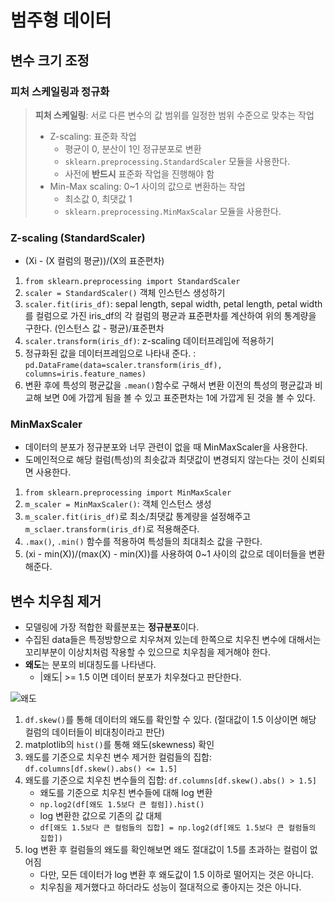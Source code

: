 # 범주형 데이터
## 변수 크기 조정
### 피처 스케일링과 정규화
> **피처 스케일링**: 서로 다른 변수의 값 범위를 일정한 범위 수준으로 맞추는 작업
>- Z-scaling: 표준화 작업
>   - 평균이 0, 분산이 1인 정규분포로 변환
>   - `sklearn.preprocessing.StandardScaler` 모듈을 사용한다.
>   - 사전에 **반드시** 표준화 작업을 진행해야 함
> - Min-Max scaling: 0~1 사이의 값으로 변환하는 작업
>   - 최소값 0, 최댓값 1
>   - `sklearn.preprocessing.MinMaxScalar` 모듈을 사용한다.

### **Z-scaling (StandardScaler)**
- (Xi - (X 컬럼의 평균))/(X의 표준편차)

1. `from sklearn.preprocessing import StandardScaler`
2. `scaler = StandardScaler()` 객체 인스턴스 생성하기
3. `scaler.fit(iris_df)`: sepal length, sepal width, petal length, petal width를 컬럼으로 가진 iris_df의 각 컬럼의 평균과 표준편차를 계산하여 위의 통계량을 구한다. (인스턴스 값 - 평균)/표준편차
4. `scaler.transform(iris_df)`: z-scaling 데이터프레임에 적용하기
5. 정규화된 값을 데이터프레임으로 나타내 준다. : `pd.DataFrame(data=scaler.transform(iris_df), columns=iris.feature_names)`
6. 변환 후에 특성의 평균값을 `.mean()`함수로 구해서 변환 이전의 특성의 평균값과 비교해 보면 0에 가깝게 됨을 볼 수 있고 표준편차는 1에 가깝게 된 것을 볼 수 있다.


### **MinMaxScaler**
- 데이터의 분포가 정규분포와 너무 관련이 없을 때 MinMaxScaler을 사용한다.
- 도메인적으로 해당 컬럼(특성)의 최솟값과 최댓값이 변경되지 않는다는 것이 신뢰되면 사용한다.

1. `from sklearn.preprocessing import MinMaxScaler`
2. `m_scaler = MinMaxScaler()`: 객체 인스턴스 생성
3. `m_scaler.fit(iris_df)`로 최소/최댓값 통계량을 설정해주고 `m_sclaer.transform(iris_df)`로 적용해준다.
4. `.max()`, `.min()` 함수를 적용하여 특성들의 최대최소 값을 구한다.
5. (xi - min(X))/(max(X) - min(X))를 사용하여 0~1 사이의 값으로 데이터들을 변환해준다.


## 변수 치우침 제거
- 모델링에 가장 적합한 확률분포는 **정규분포**이다.
- 수집된 data들은 특정방향으로 치우쳐져 있는데 한쪽으로 치우친 변수에 대해서는 꼬리부분이 이상치처럼 작용할 수 있으므로 치우침을 제거해야 한다.
- **왜도**는 분포의 비대칭도를 나타낸다.
  - |왜도| >= 1.5 이면 데이터 분포가 치우쳤다고 판단한다.

![왜도](https://www.oppadu.com/wp-content/uploads/2021/02/%EC%97%91%EC%85%80-skew-%ED%95%A8%EC%88%98-%EC%99%9C%EB%8F%84-%EC%84%A4%EB%AA%85-768x315.png)

1. `df.skew()`를 통해 데이터의 왜도를 확인할 수 있다. (절대값이 1.5 이상이면 해당 컬럼의 데이터들이 비대칭이라고 판단)
2. matplotlib의 `hist()`를 통해 왜도(skewness) 확인
3. 왜도를 기준으로 치우친 변수 제거한 컬럼들의 집합: `df.columns[df.skew().abs() <= 1.5]`
4. 왜도를 기준으로 치우친 변수들의 집합: `df.columns[df.skew().abs() > 1.5]`
    - 왜도를 기준으로 치우친 변수들에 대해 log 변환
    - `np.log2(df[왜도 1.5보다 큰 컬럼]).hist()`
    - log 변환한 값으로 기존의 값 대체
    - `df[왜도 1.5보다 큰 컬럼들의 집합] = np.log2(df[왜도 1.5보다 큰 컬럼들의 집합])`
5. log 변환 후 컬럼들의 왜도를 확인해보면 왜도 절대값이 1.5를 초과하는 컬럼이 없어짐
    - 다만, 모든 데이터가 log 변환 후 왜도값이 1.5 이하로 떨어지는 것은 아니다.
    - 치우침을 제거했다고 하더라도 성능이 절대적으로 좋아지는 것은 아니다.
